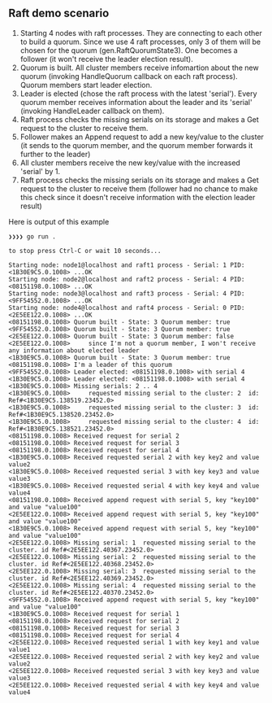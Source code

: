 ## Raft demo scenario ##

1. Starting 4 nodes with raft processes. They are connecting to each other to build a quorum. Since we use 4 raft processes, only 3 of them will be chosen for the quorum (gen.RaftQuorumState3). One becomes a follower (it won't receive the leader election result).
2. Quorum is built. All cluster members receive infomartion about the new quorum (invoking HandleQuorum callback on each raft process). Quorum members start leader election.
3. Leader is elected (chose the raft process with the latest 'serial'). Every quorum member receives information about the leader and its 'serial' (invoking HandleLeader callback on them).
4. Raft process checks the missing serials on its storage and makes a Get request to the cluster to receive them.
5. Follower makes an Append request to add a new key/value to the cluster (it sends to the quorum member, and the quorum member forwards it further to the leader)
6. All cluster members receive the new key/value with the increased 'serial' by 1.
7. Raft process checks the missing serials on its storage and makes a Get request to the cluster to receive them (follower had no chance to make this check since it doesn't receive information with the election leader result)

Here is output of this example

```
❯❯❯❯ go run .

to stop press Ctrl-C or wait 10 seconds...

Starting node: node1@localhost and raft1 process - Serial: 1 PID: <1B30E9C5.0.1008> ...OK
Starting node: node2@localhost and raft2 process - Serial: 4 PID: <08151198.0.1008> ...OK
Starting node: node3@localhost and raft3 process - Serial: 4 PID: <9FF54552.0.1008> ...OK
Starting node: node4@localhost and raft4 process - Serial: 0 PID: <2E5EE122.0.1008> ...OK
<08151198.0.1008> Quorum built - State: 3 Quorum member: true
<9FF54552.0.1008> Quorum built - State: 3 Quorum member: true
<2E5EE122.0.1008> Quorum built - State: 3 Quorum member: false
<2E5EE122.0.1008>     since I'm not a quorum member, I won't receive any information about elected leader
<1B30E9C5.0.1008> Quorum built - State: 3 Quorum member: true
<08151198.0.1008> I'm a leader of this quorum
<9FF54552.0.1008> Leader elected: <08151198.0.1008> with serial 4
<1B30E9C5.0.1008> Leader elected: <08151198.0.1008> with serial 4
<1B30E9C5.0.1008> Missing serials: 2 .. 4
<1B30E9C5.0.1008>     requested missing serial to the cluster: 2  id: Ref#<1B30E9C5.138519.23452.0>
<1B30E9C5.0.1008>     requested missing serial to the cluster: 3  id: Ref#<1B30E9C5.138520.23452.0>
<1B30E9C5.0.1008>     requested missing serial to the cluster: 4  id: Ref#<1B30E9C5.138521.23452.0>
<08151198.0.1008> Received request for serial 2
<08151198.0.1008> Received request for serial 3
<08151198.0.1008> Received request for serial 4
<1B30E9C5.0.1008> Received requested serial 2 with key key2 and value value2
<1B30E9C5.0.1008> Received requested serial 3 with key key3 and value value3
<1B30E9C5.0.1008> Received requested serial 4 with key key4 and value value4
<08151198.0.1008> Received append request with serial 5, key "key100" and value "value100"
<2E5EE122.0.1008> Received append request with serial 5, key "key100" and value "value100"
<1B30E9C5.0.1008> Received append request with serial 5, key "key100" and value "value100"
<2E5EE122.0.1008> Missing serial: 1  requested missing serial to the cluster. id Ref#<2E5EE122.40367.23452.0>
<2E5EE122.0.1008> Missing serial: 2  requested missing serial to the cluster. id Ref#<2E5EE122.40368.23452.0>
<2E5EE122.0.1008> Missing serial: 3  requested missing serial to the cluster. id Ref#<2E5EE122.40369.23452.0>
<2E5EE122.0.1008> Missing serial: 4  requested missing serial to the cluster. id Ref#<2E5EE122.40370.23452.0>
<9FF54552.0.1008> Received append request with serial 5, key "key100" and value "value100"
<1B30E9C5.0.1008> Received request for serial 1
<08151198.0.1008> Received request for serial 2
<08151198.0.1008> Received request for serial 3
<08151198.0.1008> Received request for serial 4
<2E5EE122.0.1008> Received requested serial 1 with key key1 and value value1
<2E5EE122.0.1008> Received requested serial 2 with key key2 and value value2
<2E5EE122.0.1008> Received requested serial 3 with key key3 and value value3
<2E5EE122.0.1008> Received requested serial 4 with key key4 and value value4

```
